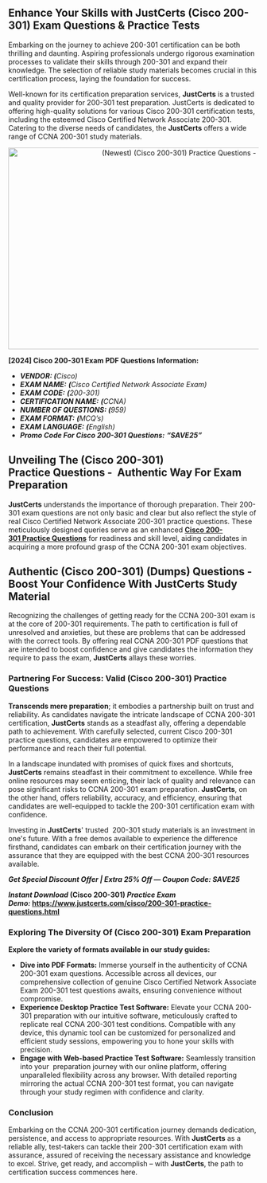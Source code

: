 <h2><strong>Enhance Your Skills with JustCerts (Cisco 200-301) Exam Questions & Practice Tests</strong></h2>

<p><meta name="generator" content="quillbot-pphr" /></p>

<p>Embarking on the journey to achieve 200-301 certification can be both thrilling and daunting. Aspiring professionals undergo rigorous examination processes to validate their skills through 200-301 and expand their knowledge. The selection of reliable study materials becomes crucial in this certification process, laying the foundation for success.</p>

<p>Well-known for its certification preparation services, <strong>JustCerts</strong> is a trusted and quality provider for 200-301 test preparation. JustCerts is dedicated to offering high-quality solutions for various Cisco 200-301 certification tests, including the esteemed Cisco Certified Network Associate 200-301. Catering to the diverse needs of candidates, the <strong>JustCerts</strong> offers a wide range of CCNA 200-301 study materials.</p>

<p style="text-align: center;"><a href="https://www.justcerts.com/cisco/200-301-practice-questions.html"><img alt="(Newest) (Cisco 200-301) Practice Questions - (2024)" src="https://media.licdn.com/dms/image/D4D12AQFdWcgm9JJhkQ/article-cover_image-shrink_720_1280/0/1716189549076?e=2147483647&v=beta&t=PkLAWlwlmk-BGR7oiskysH2NSTYmx8VOf0-CLquUAlk" style="height: 405px; width: 720px;" /></a></p>

<p><strong>[2024] Cisco 200-301 Exam PDF Questions Information:</strong></p>

<ul>
	<li><em><strong>VENDOR: (</strong>Cisco)</em></li>
	<li><em><strong>EXAM NAME:</strong> <strong>(</strong>Cisco Certified Network Associate Exam)</em></li>
	<li><em><strong>EXAM CODE:</strong> <strong>(</strong>200-301)</em></li>
	<li><em><strong>CERTIFICATION NAME:</strong> <strong>(</strong>CCNA)</em></li>
	<li><em><strong>NUMBER OF QUESTIONS: (</strong>959)</em></li>
	<li><em><strong>EXAM FORMAT:</strong> <strong>(</strong>MCQ’s)</em></li>
	<li><em><strong>EXAM LANGUAGE:</strong> <strong>(</strong>English)</em></li>
	<li><em><strong>Promo Code For Cisco 200-301 Questions:</strong> <strong>“SAVE25”</strong></em></li>
</ul>

<h2><strong>Unveiling The (Cisco 200-301) Practice Questions -  Authentic Way For Exam Preparation</strong></h2>

<p data-sider-select-id="04fe51c7-3b85-4fdb-9a34-6874d46f2b20"><strong>JustCerts</strong> understands the importance of thorough preparation. Their 200-301 exam questions are not only basic and clear but also reflect the style of real Cisco Certified Network Associate 200-301 practice questions. These meticulously designed queries serve as an enhanced <strong><a data-sider-select-id="18589392-3130-4002-8a50-456ba7557038" href="https://www.justcerts.com/cisco/200-301-practice-questions.html">Cisco 200-301 Practice Questions</a></strong> for readiness and skill level, aiding candidates in acquiring a more profound grasp of the CCNA 200-301 exam objectives.</p>

<h2><strong>Authentic (Cisco 200-301) (Dumps) Questions - Boost Your Confidence With JustCerts Study Material</strong></h2>

<p>Recognizing the challenges of getting ready for the CCNA 200-301 exam is at the core of 200-301 requirements. The path to certification is full of unresolved and anxieties, but these are problems that can be addressed with the correct tools. By offering real CCNA 200-301 PDF questions that are intended to boost confidence and give candidates the information they require to pass the exam, <strong>JustCerts</strong> allays these worries.</p>

<h3><strong>Partnering For Success: Valid </strong><strong>(Cisco 200-301) Practice Questions </strong></h3>

<p><strong>Transcends mere preparation</strong>; it embodies a partnership built on trust and reliability. As candidates navigate the intricate landscape of CCNA 200-301 certification, <strong>JustCerts</strong> stands as a steadfast ally, offering a dependable path to achievement. With carefully selected, current Cisco 200-301 practice questions, candidates are empowered to optimize their performance and reach their full potential.</p>

<p>In a landscape inundated with promises of quick fixes and shortcuts, <strong>JustCerts</strong> remains steadfast in their commitment to excellence. While free online resources may seem enticing, their lack of quality and relevance can pose significant risks to CCNA 200-301 exam preparation. <strong>JustCerts</strong>, on the other hand, offers reliability, accuracy, and efficiency, ensuring that candidates are well-equipped to tackle the 200-301 certification exam with confidence.</p>

<p>Investing in <strong>JustCerts</strong>' trusted  200-301 study materials is an investment in one's future. With a free demos available to experience the difference firsthand, candidates can embark on their certification journey with the assurance that they are equipped with the best CCNA 200-301 resources available.</p>

<p data-selectable-paragraph="" id="b665"><strong><em data-sider-select-id="f240cb4f-c2bc-4e73-a280-708b363f1254">Get Special Discount Offer | Extra 25% Off — Coupon Code: SAVE25</em></strong></p>

<p data-selectable-paragraph="" id="5b05"><strong><em>Instant Download </em>(Cisco 200-301)<em> Practice Exam Demo:</em> <a href="https://www.justcerts.com/cisco/200-301-practice-questions.html">https://www.justcerts.com/cisco/200-301-practice-questions.html</a></strong></p>

<h3><strong>Exploring The Diversity Of (Cisco 200-301) Exam Preparation</strong></h3>

<p><strong>Explore the variety of formats available in our study guides:</strong></p>

<ul>
	<li><strong>Dive into PDF Formats:</strong> Immerse yourself in the authenticity of CCNA 200-301 exam questions. Accessible across all devices, our comprehensive collection of genuine Cisco Certified Network Associate Exam 200-301 test questions awaits, ensuring convenience without compromise.</li>
	<li><strong>Experience Desktop Practice Test Software:</strong> Elevate your CCNA 200-301 preparation with our intuitive software, meticulously crafted to replicate real CCNA 200-301 test conditions. Compatible with any device, this dynamic tool can be customized for personalized and efficient study sessions, empowering you to hone your skills with precision.</li>
	<li><strong>Engage with Web-based Practice Test Software:</strong> Seamlessly transition into your  preparation journey with our online platform, offering unparalleled flexibility across any browser. With detailed reporting mirroring the actual CCNA 200-301 test format, you can navigate through your study regimen with confidence and clarity.</li>
</ul>

<h3><strong>Conclusion</strong></h3>

<p>Embarking on the CCNA 200-301 certification journey demands dedication, persistence, and access to appropriate resources. With <strong>JustCerts</strong> as a reliable ally, test-takers can tackle their 200-301 certification exam with assurance, assured of receiving the necessary assistance and knowledge to excel. Strive, get ready, and accomplish – with <strong>JustCerts</strong>, the path to certification success commences here.</p>
